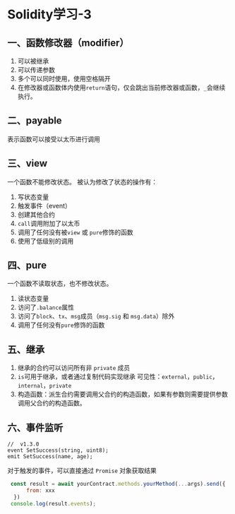 # Solidity学习-3

## 一、函数修改器（modifier）
1. 可以被继承
2. 可以传递参数
3. 多个可以同时使用，使用空格隔开
4. 在修改器或函数体内使用`return`语句，仅会跳出当前修改器或函数，`_`会继续执行。

## 二、payable 
表示函数可以接受以太币进行调用

## 三、view
一个函数不能修改状态。
被认为修改了状态的操作有：
1. 写状态变量
2. 触发事件（event）
3. 创建其他合约
4. `call`调用附加了以太币
5. 调用了任何没有被`view` 或 `pure`修饰的函数
6. 使用了低级别的调用

## 四、pure
一个函数不读取状态，也不修改状态。
1. 读状态变量
2. 访问了`.balance`属性
3. 访问了`block`、`tx`、`msg`成员（`msg.sig` 和 `msg.data`）除外
4. 调用了任何没有`pure`修饰的函数

## 五、继承
1. 继承的合约可以访问所有非 `private` 成员
2. `is`可用于继承，或者通过复制代码实现继承
可见性：`external`，`public`，`internal`，`private`
3. 构造函数：派生合约需要调用父合约的构造函数，如果有参数则需要提供参数调用父合约的构造函数。

## 六、事件监听

```solidity
//  v1.3.0
event SetSuccess(string, uint8);
emit SetSuccess(name, age);
```
对于触发的事件，可以直接通过 `Promise` 对象获取结果
```js
 const result = await yourContract.methods.yourMethod(...args).send({
      from: xxx
  })
 console.log(result.events);
```